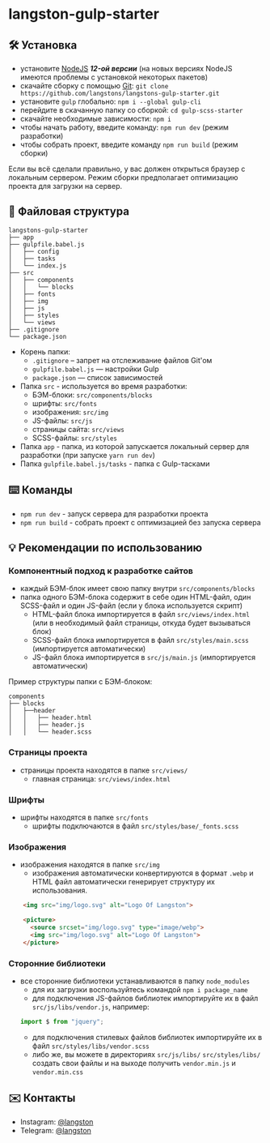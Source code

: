 # langston-gulp-starter

## :hammer_and_wrench: Установка
* установите [NodeJS](https://nodejs.org/en/) ***12-ой версии*** (на новых версиях NodeJS имеются проблемы с установкой некоторых пакетов)
* скачайте сборку с помощью [Git](https://git-scm.com/downloads): ```git clone https://github.com/langstons/langstons-gulp-starter.git```
* установите ```gulp``` глобально: ```npm i --global gulp-cli```
* перейдите в скачанную папку со сборкой: ```cd gulp-scss-starter```
* скачайте необходимые зависимости: ```npm i```
* чтобы начать работу, введите команду: ```npm run dev``` (режим разработки)
* чтобы собрать проект, введите команду ```npm run build``` (режим сборки)

Если вы всё сделали правильно, у вас должен открыться браузер с локальным сервером. Режим сборки предполагает оптимизацию проекта для загрузки на сервер.

## :open_file_folder: Файловая структура

```
langstons-gulp-starter
├── app
├── gulpfile.babel.js
│   ├── config
│   ├── tasks
│   └── index.js
├── src
│   ├── components
│   │   └── blocks
│   ├── fonts
│   ├── img
│   ├── js
│   ├── styles
│   └── views
├── .gitignore
└── package.json
```

* Корень папки:
    * ```.gitignore``` – запрет на отслеживание файлов Git'ом
    * ```gulpfile.babel.js``` — настройки Gulp
    * ```package.json``` — список зависимостей
* Папка ```src``` - используется во время разработки:
    * БЭМ-блоки: ```src/components/blocks```
    * шрифты: ```src/fonts```
    * изображения: ```src/img```
    * JS-файлы: ```src/js```
    * страницы сайта: ```src/views```
    * SCSS-файлы: ```src/styles```
* Папка ```app``` - папка, из которой запускается локальный сервер для разработки (при запуске ```yarn run dev```)
* Папка ```gulpfile.babel.js/tasks``` - папка с Gulp-тасками

## :keyboard: Команды
* ```npm run dev``` - запуск сервера для разработки проекта
* ```npm run build``` - собрать проект с оптимизацией без запуска сервера

## :bulb: Рекомендации по использованию
### Компонентный подход к разработке сайтов
* каждый БЭМ-блок имеет свою папку внутри ```src/components/blocks```
* папка одного БЭМ-блока содержит в себе один HTML-файл, один SCSS-файл и один JS-файл (если у блока используется скрипт)
    * HTML-файл блока импортируется в файл ```src/views/index.html``` (или в необходимый файл страницы, откуда будет вызываться блок)
    * SCSS-файл блока импортируется в файл ```src/styles/main.scss``` (импортируется автоматически)
    * JS-файл блока импортируется в ```src/js/main.js``` (импортируется автоматически)

Пример структуры папки с БЭМ-блоком:
```
components
├── blocks
│   ├──header
│   │   ├── header.html
│   │   ├── header.js
│   │   └── header.scss
```

### Страницы проекта
* страницы проекта находятся в папке ```src/views/```
    * главная страница: ```src/views/index.html```

### Шрифты
* шрифты находятся в папке ```src/fonts```
    * шрифты подключаются в файл ```src/styles/base/_fonts.scss```

### Изображения
* изображения находятся в папке ```src/img```
    * изображения автоматически конвертируются в формат ```.webp``` и HTML файл автоматически генерирует структуру их использования.
```html
    <img src="img/logo.svg" alt="Logo Of Langston">
```
```html
    <picture>
      <source srcset="img/logo.svg" type="image/webp">
      <img src="img/logo.svg" alt="Logo Of Langston">
    </picture>
```

### Сторонние библиотеки
* все сторонние библиотеки устанавливаются в папку ```node_modules```
    * для их загрузки воспользуйтеcь командой ```npm i package_name```
    * для подключения JS-файлов библиотек импортируйте их в файл ```src/js/libs/vendor.js```, например:
    ```javascript
    import $ from "jquery";
    ```
    * для подключения стилевых файлов библиотек импортируйте их в файл ```src/styles/libs/vendor.scss```
    * либо же, вы можете в директориях ```src/js/libs/``` ```src/styles/libs/``` создать свои файлы и на выходе получить ``` vendor.min.js ``` и ``` vendor.min.css ```

## :envelope: Контакты
* Instagram: [@langston](https://www.instagram.com/bycoulot/)
* Telegram: [@langston](https://t.me/maketryuk)
